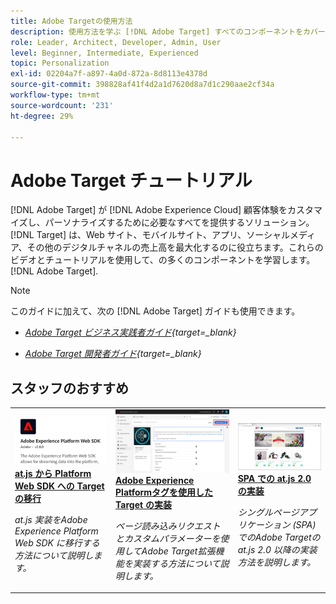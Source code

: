 ```yaml
---
title: Adobe Targetの使用方法
description: 使用方法を学ぶ [!DNL Adobe Target] すべてのコンポーネントをカバーするこのチュートリアルとビデオのコレクションが用意されています。
role: Leader, Architect, Developer, Admin, User
level: Beginner, Intermediate, Experienced
topic: Personalization
exl-id: 02204a7f-a897-4a0d-872a-8d8113e4378d
source-git-commit: 398828af41f4d2a1d7620d8a7d1c290aae2cf34a
workflow-type: tm+mt
source-wordcount: '231'
ht-degree: 29%

---
```


# Adobe Target チュートリアル

[!DNL Adobe Target] が [!DNL Adobe Experience Cloud] 顧客体験をカスタマイズし、パーソナライズするために必要なすべてを提供するソリューション。 [!DNL Target] は、Web サイト、モバイルサイト、アプリ、ソーシャルメディア、その他のデジタルチャネルの売上高を最大化するのに役立ちます。これらのビデオとチュートリアルを使用して、の多くのコンポーネントを学習します。 [!DNL Adobe Target].

>[!NOTE]
>
>このガイドに加えて、次の [!DNL Adobe Target] ガイドも使用できます。
>
>* *[Adobe Target ビジネス実践者ガイド](https://experienceleague.adobe.com/docs/target/using/target-home.html?lang=ja){target=_blank}*
>
>* *[Adobe Target 開発者ガイド](https://experienceleague.adobe.com/docs/target-dev/developer/overview.html?lang=ja){target=_blank}*


<div id="recs-overview-body-1"></div>
<div id="recs-overview-body-2"></div>
<div id="recs-overview-body-3"></div>
<div id="recs-overview-body-4"></div>
<div id="recs-overview-body-5"></div>
<div id="recs-overview-body-6"></div>

## スタッフのおすすめ

<table style="margin-top: 0 !important">
<tr>
  <td>
    <a href="https://experienceleague.adobe.com/docs/platform-learn/migrate-target-to-websdk/introduction.html?lang=ja">
      <img alt="at.js から Platform Web SDK への Target の移行" src="./assets/thumb_websdk.png" />
    </a>
    <div>
      <a href="https://experienceleague.adobe.com/docs/platform-learn/migrate-target-to-websdk/introduction.html?lang=ja">
    <strong>at.js から Platform Web SDK への Target の移行</strong>
    </a>
    </div>
    <p>
    <em>at.js 実装をAdobe Experience Platform Web SDK に移行する方法について説明します。</em>
    <p>
  </td>
  <td>
    <a href="https://experienceleague.adobe.com/docs/platform-learn/implement-in-websites/implement-solutions/target.html"> 
      <img alt="Adobe Experience Platformタグを使用した Target の実装" src="./assets/add-adobe-target.png"/>
    </a>
    <div>
      <a href="https://experienceleague.adobe.com/docs/platform-learn/implement-in-websites/implement-solutions/target.html">
    <strong>Adobe Experience Platformタグを使用した Target の実装</strong>
    </a>
    </div>
    <p>
    <em>ページ読み込みリクエストとカスタムパラメーターを使用してAdobe Target拡張機能を実装する方法について説明します。</em>
    <p>
  </td>
   <td>
    <a href="https://experienceleague.adobe.com/docs/target-learn/tutorials/implementation/implement-atjs-20-in-a-single-page-application.html">
      <img alt="シングルページアプリケーション (SPA) での at.js 2.0 を使用したAdobe Targetの実装" src="./assets/26248.png" />
    </a>
    <div>
    <a href="https://experienceleague.adobe.com/docs/target-learn/tutorials/implementation/implement-atjs-20-in-a-single-page-application.html">
    <strong>SPA での at.js 2.0 の実装</strong>
    </a>
    </div>
    <p>
    <em> シングルページアプリケーション (SPA) でのAdobe Targetの at.js 2.0 以降の実装方法を説明します。</em>
    <p>
  </td>
</tr>
</table>